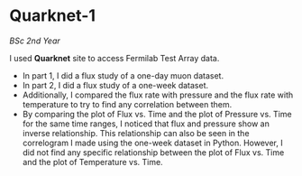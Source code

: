 # Quarknet-1

*BSc 2nd Year*


I used **Quarknet** site to access Fermilab Test Array data. 
- In part 1, I did a flux study of a one-day muon dataset.
- In part 2, I did a flux study of a one-week dataset.
- Additionally, I compared the flux rate with pressure and the flux rate with temperature to try to find any correlation between them.
- By comparing the plot of Flux vs. Time and the plot of Pressure vs. Time for the same time ranges, I noticed that flux and pressure show an inverse relationship. This relationship can also be seen in the correlogram I made using the one-week dataset in Python. However, I did not find any specific relationship between the plot of Flux vs. Time and the plot of Temperature vs. Time.

